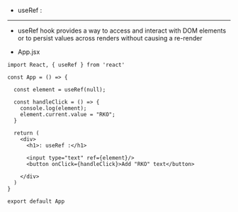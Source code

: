 - useRef :
------------
- useRef hook provides a way to access and interact with DOM elements or to persist values across renders without causing a re-render 

- App.jsx
```
import React, { useRef } from 'react'

const App = () => {

  const element = useRef(null);

  const handleClick = () => {
    console.log(element);
    element.current.value = "RKO";
  } 

  return (
    <div>
      <h1>: useRef :</h1>

      <input type="text" ref={element}/>
      <button onClick={handleClick}>Add "RKO" text</button>

    </div>
  )
}

export default App
```
